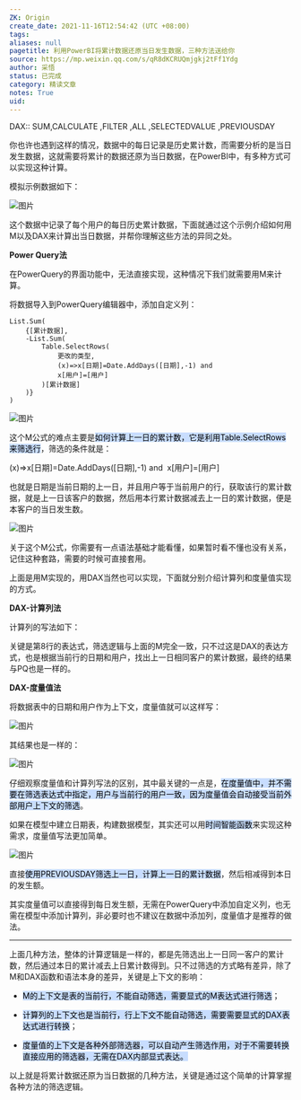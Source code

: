 ```yaml
---
ZK: Origin
create_date: 2021-11-16T12:54:42 (UTC +08:00)
tags: 
aliases: null
pagetitle: 利用PowerBI将累计数据还原当日发生数据，三种方法送给你
source: https://mp.weixin.qq.com/s/qR8dKCRUQmjgkj2tFf1Ydg
author: 采悟
status: 已完成
category: 精读文章
notes: True
uid: 
---
```


DAX:: SUM,CALCULATE ,FILTER ,ALL ,SELECTEDVALUE ,PREVIOUSDAY

你也许也遇到这样的情况，数据中的每日记录是历史累计数，而需要分析的是当日发生数据，这就需要将累计的数据还原为当日数据，在PowerBI中，有多种方式可以实现这种计算。

模拟示例数据如下：

![图片](https://mmbiz.qpic.cn/mmbiz_png/aHEbZtANQJO7wYygGHNvXUJxibw3WBHLX6jsic8kIbvrfBqpJB9wDlBTBjjtetyBiaEpxH21WVZ15rusJ8HnINnsQ/640?wx_fmt=png&wxfrom=5&wx_lazy=1&wx_co=1)

这个数据中记录了每个用户的每日历史累计数据，下面就通过这个示例介绍如何用M以及DAX来计算出当日数据，并帮你理解这些方法的异同之处。

**Power Query法**

在PowerQuery的界面功能中，无法直接实现，这种情况下我们就需要用M来计算。  

将数据导入到PowerQuery编辑器中，添加自定义列：

```
List.Sum(
    {[累计数据],
    -List.Sum(
        Table.SelectRows(
            更改的类型,
            (x)=>x[日期]=Date.AddDays([日期],-1) and 
            x[用户]=[用户]             
        )[累计数据]
    )}
)
```

![图片](https://mmbiz.qpic.cn/mmbiz_png/aHEbZtANQJO7wYygGHNvXUJxibw3WBHLXOsskoLd0yMUNqDyxrbNNxAibeYnpbkr64ibwM6DaCrXxhSpDZ0Qic4QnA/640?wx_fmt=png&wxfrom=5&wx_lazy=1&wx_co=1)

这个M公式的难点主要是<mark style="background: #ADCCFFA6;">如何计算上一日的累计数，它是利用Table.SelectRows来筛选行</mark>，筛选的条件就是：

(x)=>x\[日期\]=Date.AddDays(\[日期\],-1) and  x\[用户\]=\[用户\] 

也就是日期是当前日期的上一日，并且用户等于当前用户的行，获取该行的累计数据，就是上一日该客户的数据，然后用本行累计数据减去上一日的累计数据，便是本客户的当日发生数。  

![图片](https://mmbiz.qpic.cn/mmbiz_png/aHEbZtANQJO7wYygGHNvXUJxibw3WBHLXzojgEb4MtqficBQ6o4NibywgewfxoRGP3hDMeeOfmeM2HYibfiaO8eMWqg/640?wx_fmt=png&wxfrom=5&wx_lazy=1&wx_co=1)

关于这个M公式，你需要有一点语法基础才能看懂，如果暂时看不懂也没有关系，记住这种套路，需要的时候可直接套用。

上面是用M实现的，用DAX当然也可以实现，下面就分别介绍计算列和度量值实现的方式。

**DAX-计算列法**

计算列的写法如下：  

关键是第8行的表达式，筛选逻辑与上面的M完全一致，只不过这是DAX的表达方式，也是根据当前行的日期和用户，找出上一日相同客户的累计数据，最终的结果与PQ也是一样的。

**DAX-度量值法**

将数据表中的日期和用户作为上下文，度量值就可以这样写：  

![图片](https://mmbiz.qpic.cn/mmbiz_png/aHEbZtANQJO7wYygGHNvXUJxibw3WBHLXEicWIWdtOw4e1JotEUwoEu87ib2TaNfgIZjzOaUYD1aZ7pRB3ia8cmeOQ/640?wx_fmt=png&wxfrom=5&wx_lazy=1&wx_co=1)

其结果也是一样的：  

![图片](https://mmbiz.qpic.cn/mmbiz_png/aHEbZtANQJO7wYygGHNvXUJxibw3WBHLXPQm0fTjfeA1zdIfZTJZVae7FjnEz6uSxY5HbpY4OxUJuTlXM4SSic2A/640?wx_fmt=png&wxfrom=5&wx_lazy=1&wx_co=1)

仔细观察度量值和计算列写法的区别，其中最关键的一点是，<mark style="background: #ADCCFFA6;">在度量值中，并不需要在筛选表达式中指定，用户与当前行的用户一致，因为度量值会自动接受当前外部用户上下文的筛选</mark>。

如果在模型中建立日期表，构建数据模型，其实还可以用<mark style="background: #ADCCFFA6;">时间智能函数</mark>来实现这种需求，度量值写法更加简单。  

![图片](https://mmbiz.qpic.cn/mmbiz_png/aHEbZtANQJO7wYygGHNvXUJxibw3WBHLX3EeicX45Lb0vibBktyNcoSdd4iciapx4j35LISBMic8ZHqPftqJAt8eT60Q/640?wx_fmt=png&wxfrom=5&wx_lazy=1&wx_co=1)

直接<mark style="background: #ADCCFFA6;">使用PREVIOUSDAY筛选上一日，计算上一日的累计数据</mark>，然后相减得到本日的发生额。

其实度量值可以直接得到每日发生额，无需在PowerQuery中添加自定义列，也无需在模型中添加计算列，非必要时也不建议在数据中添加列，度量值才是推荐的做法。

___

上面几种方法，整体的计算逻辑是一样的，都是先筛选出上一日同一客户的累计数，然后通过本日的累计减去上日累计数得到。只不过筛选的方式略有差异，除了M和DAX函数和语法本身的差异，关键是上下文的影响：

-   <mark style="background: #ADCCFFA6;">M的上下文是表的当前行，不能自动筛选，需要显式的M表达式进行筛选</mark>；  
    
-   <mark style="background: #ADCCFFA6;">计算列的上下文也是当前行，行上下文不能自动筛选，需要需要显式的DAX表达式进行转换</mark>；  
    
-   <mark style="background: #ADCCFFA6;">度量值的上下文是各种外部筛选器，可以自动产生筛选作用，对于不需要转换直接应用的筛选器，无需在DAX内部显式表达。</mark>
    

以上就是将累计数据还原为当日数据的几种方法，关键是通过这个简单的计算掌握各种方法的筛选逻辑。
